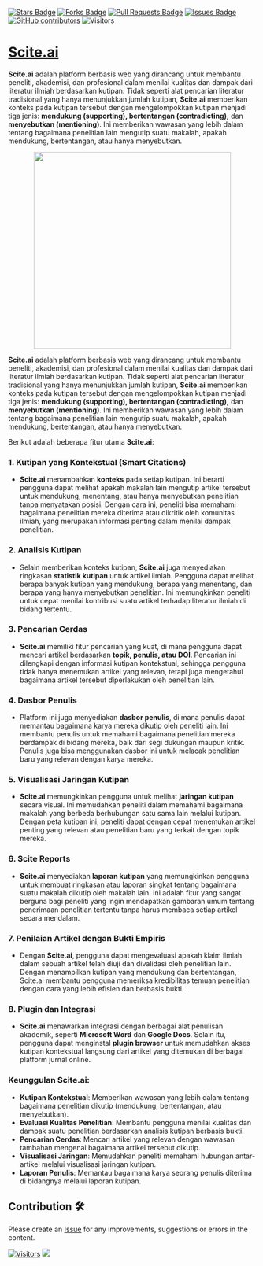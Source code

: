 <a href="https://github.com/drshahizan/Generative-AI-Playground/stargazers"><img src="https://img.shields.io/github/stars/drshahizan/Generative-AI-Playground" alt="Stars Badge"/></a>
<a href="https://github.com/drshahizan/Generative-AI-Playground/network/members"><img src="https://img.shields.io/github/forks/drshahizan/Generative-AI-Playground" alt="Forks Badge"/></a>
<a href="https://github.com/drshahizan/Generative-AI-Playground/pulls"><img src="https://img.shields.io/github/issues-pr/drshahizan/Generative-AI-Playground" alt="Pull Requests Badge"/></a>
<a href="https://github.com/drshahizan/Generative-AI-Playground"><img src="https://img.shields.io/github/issues/drshahizan/Generative-AI-Playground" alt="Issues Badge"/></a>
<a href="https://github.com/drshahizan/Generative-AI-Playground/graphs/contributors"><img alt="GitHub contributors" src="https://img.shields.io/github/contributors/drshahizan/Generative-AI-Playground?color=2b9348"></a>
![Visitors](https://api.visitorbadge.io/api/visitors?path=https%3A%2F%2Fgithub.com%2Fdrshahizan%2Fai-tools&labelColor=%23d9e3f0&countColor=%23697689&style=flat)

# [Scite.ai](https://scite.ai/)

**Scite.ai** adalah platform berbasis web yang dirancang untuk membantu peneliti, akademisi, dan profesional dalam menilai kualitas dan dampak dari literatur ilmiah berdasarkan kutipan. Tidak seperti alat pencarian literatur tradisional yang hanya menunjukkan jumlah kutipan, **Scite.ai** memberikan konteks pada kutipan tersebut dengan mengelompokkan kutipan menjadi tiga jenis: **mendukung (supporting), bertentangan (contradicting),** dan **menyebutkan (mentioning)**. Ini memberikan wawasan yang lebih dalam tentang bagaimana penelitian lain mengutip suatu makalah, apakah mendukung, bertentangan, atau hanya menyebutkan.

<p align="center">
 <img src="https://cdn.scite.ai/assets/images/blog/a-university-uses-scite.ai-to-help-students-and-faculty-to-better-discover-and-understand-research/image-1.png"  height="400">
</p>

**Scite.ai** adalah platform berbasis web yang dirancang untuk membantu peneliti, akademisi, dan profesional dalam menilai kualitas dan dampak dari literatur ilmiah berdasarkan kutipan. Tidak seperti alat pencarian literatur tradisional yang hanya menunjukkan jumlah kutipan, **Scite.ai** memberikan konteks pada kutipan tersebut dengan mengelompokkan kutipan menjadi tiga jenis: **mendukung (supporting), bertentangan (contradicting),** dan **menyebutkan (mentioning)**. Ini memberikan wawasan yang lebih dalam tentang bagaimana penelitian lain mengutip suatu makalah, apakah mendukung, bertentangan, atau hanya menyebutkan.

Berikut adalah beberapa fitur utama **Scite.ai**:

### 1. **Kutipan yang Kontekstual (Smart Citations)**
   - **Scite.ai** menambahkan **konteks** pada setiap kutipan. Ini berarti pengguna dapat melihat apakah makalah lain mengutip artikel tersebut untuk mendukung, menentang, atau hanya menyebutkan penelitian tanpa menyatakan posisi. Dengan cara ini, peneliti bisa memahami bagaimana penelitian mereka diterima atau dikritik oleh komunitas ilmiah, yang merupakan informasi penting dalam menilai dampak penelitian.

### 2. **Analisis Kutipan**
   - Selain memberikan konteks kutipan, **Scite.ai** juga menyediakan ringkasan **statistik kutipan** untuk artikel ilmiah. Pengguna dapat melihat berapa banyak kutipan yang mendukung, berapa yang menentang, dan berapa yang hanya menyebutkan penelitian. Ini memungkinkan peneliti untuk cepat menilai kontribusi suatu artikel terhadap literatur ilmiah di bidang tertentu.

### 3. **Pencarian Cerdas**
   - **Scite.ai** memiliki fitur pencarian yang kuat, di mana pengguna dapat mencari artikel berdasarkan **topik, penulis, atau DOI**. Pencarian ini dilengkapi dengan informasi kutipan kontekstual, sehingga pengguna tidak hanya menemukan artikel yang relevan, tetapi juga mengetahui bagaimana artikel tersebut diperlakukan oleh penelitian lain.

### 4. **Dasbor Penulis**
   - Platform ini juga menyediakan **dasbor penulis**, di mana penulis dapat memantau bagaimana karya mereka dikutip oleh peneliti lain. Ini membantu penulis untuk memahami bagaimana penelitian mereka berdampak di bidang mereka, baik dari segi dukungan maupun kritik. Penulis juga bisa menggunakan dasbor ini untuk melacak penelitian baru yang relevan dengan karya mereka.

### 5. **Visualisasi Jaringan Kutipan**
   - **Scite.ai** memungkinkan pengguna untuk melihat **jaringan kutipan** secara visual. Ini memudahkan peneliti dalam memahami bagaimana makalah yang berbeda berhubungan satu sama lain melalui kutipan. Dengan peta kutipan ini, peneliti dapat dengan cepat menemukan artikel penting yang relevan atau penelitian baru yang terkait dengan topik mereka.

### 6. **Scite Reports**
   - **Scite.ai** menyediakan **laporan kutipan** yang memungkinkan pengguna untuk membuat ringkasan atau laporan singkat tentang bagaimana suatu makalah dikutip oleh makalah lain. Ini adalah fitur yang sangat berguna bagi peneliti yang ingin mendapatkan gambaran umum tentang penerimaan penelitian tertentu tanpa harus membaca setiap artikel secara mendalam.

### 7. **Penilaian Artikel dengan Bukti Empiris**
   - Dengan **Scite.ai**, pengguna dapat mengevaluasi apakah klaim ilmiah dalam sebuah artikel telah diuji dan divalidasi oleh penelitian lain. Dengan menampilkan kutipan yang mendukung dan bertentangan, Scite.ai membantu pengguna memeriksa kredibilitas temuan penelitian dengan cara yang lebih efisien dan berbasis bukti.

### 8. **Plugin dan Integrasi**
   - **Scite.ai** menawarkan integrasi dengan berbagai alat penulisan akademik, seperti **Microsoft Word** dan **Google Docs**. Selain itu, pengguna dapat menginstal **plugin browser** untuk memudahkan akses kutipan kontekstual langsung dari artikel yang ditemukan di berbagai platform jurnal online.

### Keunggulan **Scite.ai**:
- **Kutipan Kontekstual**: Memberikan wawasan yang lebih dalam tentang bagaimana penelitian dikutip (mendukung, bertentangan, atau menyebutkan).
- **Evaluasi Kualitas Penelitian**: Membantu pengguna menilai kualitas dan dampak suatu penelitian berdasarkan analisis kutipan berbasis bukti.
- **Pencarian Cerdas**: Mencari artikel yang relevan dengan wawasan tambahan mengenai bagaimana artikel tersebut dikutip.
- **Visualisasi Jaringan**: Memudahkan peneliti memahami hubungan antar-artikel melalui visualisasi jaringan kutipan.
- **Laporan Penulis**: Memantau bagaimana karya seorang penulis diterima di bidangnya melalui laporan kutipan.


## Contribution 🛠️
Please create an [Issue](https://github.com/drshahizan/Generative-AI-Playground/issues) for any improvements, suggestions or errors in the content.

[![Visitors](https://api.visitorbadge.io/api/visitors?path=https%3A%2F%2Fgithub.com%2Fdrshahizan&labelColor=%23697689&countColor=%23555555&style=plastic)](https://visitorbadge.io/status?path=https%3A%2F%2Fgithub.com%2Fdrshahizan)
![](https://hit.yhype.me/github/profile?user_id=81284918)

